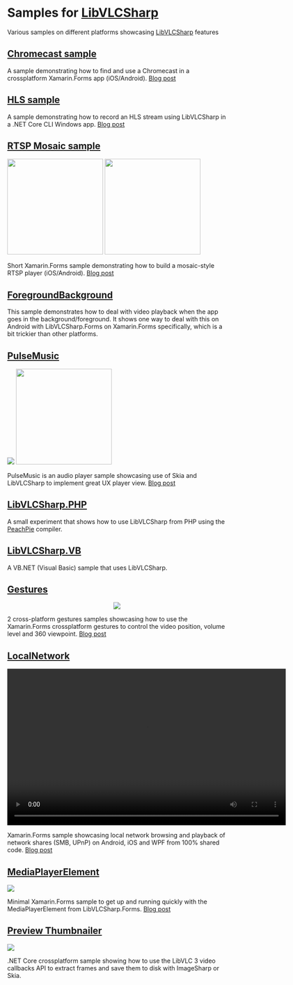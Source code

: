 # Samples for [LibVLCSharp](https://code.videolan.org/videolan/LibVLCSharp)

Various samples on different platforms showcasing [LibVLCSharp](https://code.videolan.org/videolan/LibVLCSharp) features

## [Chromecast sample](https://code.videolan.org/mfkl/libvlcsharp-samples/tree/master/Chromecast)

A sample demonstrating how to find and use a Chromecast in a crossplatform Xamarin.Forms app (iOS/Android). [Blog post](https://mfkl.github.io/chromecast/2018/10/21/High-performance-cross-platform-streaming-with-libvlc-and-Chromecast-on-.NET.html)

## [HLS sample](https://code.videolan.org/mfkl/libvlcsharp-samples/tree/master/RecordHLS)

A sample demonstrating how to record an HLS stream using LibVLCSharp in a .NET Core CLI Windows app. [Blog post](https://mfkl.github.io/hls/2018/10/10/How-to-record-HLS-stream-with-LibVLCSharp-and-.NET-Core.html)

## [RTSP Mosaic sample](https://code.videolan.org/mfkl/libvlcsharp-samples/tree/master/VideoMosaic)

<img src="https://mfkl.github.io/assets/mosaic-ios.png" Width="220" /> <img src="https://mfkl.github.io/assets/mosaic-android.png" Width="220" />

Short Xamarin.Forms sample demonstrating how to build a mosaic-style RTSP player (iOS/Android). [Blog post](https://mfkl.github.io/libvlc/rtsp/xamarin/forms/2018/12/05/crossplatform-RTSP-mosaic-views-with-libvlcsharp.html)

## [ForegroundBackground](https://code.videolan.org/mfkl/libvlcsharp-samples/tree/master/ForegroundBackground)

This sample demonstrates how to deal with video playback when the app goes in the background/foreground.
It shows one way to deal with this on Android with LibVLCSharp.Forms on Xamarin.Forms specifically, which is a bit trickier than other platforms.

## [PulseMusic](https://code.videolan.org/mfkl/libvlcsharp-samples/tree/master/PulseMusic)

<img src="https://mfkl.github.io/assets/pulse-music-concept.gif"/> <img src="https://mfkl.github.io/assets/pulse-music-playback.gif" Width="220" />

PulseMusic is an audio player sample showcasing use of Skia and LibVLCSharp to implement great UX player view. [Blog post](https://mfkl.github.io/libvlc/skia/xamarin/forms/ux/2018/12/31/PulseMusic-music-player-design.html)

## [LibVLCSharp.PHP](https://code.videolan.org/mfkl/libvlcsharp-samples/tree/master/LibVLCSharp.PHP)

A small experiment that shows how to use LibVLCSharp from PHP using the [PeachPie](https://www.peachpie.io/) compiler.

## [LibVLCSharp.VB](https://code.videolan.org/mfkl/libvlcsharp-samples/tree/master/LibVLCSharp.VB)

A VB.NET (Visual Basic) sample that uses LibVLCSharp.

## [Gestures](https://code.videolan.org/mfkl/libvlcsharp-samples/tree/master/Gestures/Gestures)

<p align="center">
    <img src="https://mfkl.github.io/assets/gestures.gif" />
</p>

2 cross-platform gestures samples showcasing how to use the Xamarin.Forms crossplatform gestures to control the video position, volume level and 360 viewpoint. [Blog post](https://mfkl.github.io/libvlc/360/xamarin/forms/ux/2019/02/12/Fun-with-crossplatform-gestures-and-360-videos.html)

## [LocalNetwork](https://code.videolan.org/mfkl/libvlcsharp-samples/tree/master/LocalNetwork)

<p>
<video width="640" height="360" controls>
  <source src="/assets/localnetwork-record.mp4" type="video/mp4">
</video>
</p>

Xamarin.Forms sample showcasing local network browsing and playback of network shares (SMB, UPnP) on Android, iOS and WPF from 100% shared code. [Blog post](https://mfkl.github.io/libvlc/crossplatform/xamarin/forms/2019/07/02/Crossplatform-local-network-browsing-and-media-playback.html)

## [MediaPlayerElement](https://code.videolan.org/mfkl/libvlcsharp-samples/tree/master/MediaElement)

<img src="https://mfkl.github.io/assets/media-element-iphone.png"/>

Minimal Xamarin.Forms sample to get up and running quickly with the MediaPlayerElement from LibVLCSharp.Forms. [Blog post](https://mfkl.github.io/libvlc/crossplatform/xamarin/forms/2019/08/13/MediaPlayerElement-Plug-and-play-LibVLCSharp-UI-video-control.html)

## [Preview Thumbnailer](https://code.videolan.org/mfkl/libvlcsharp-samples/tree/master/PreviewThumbnailExtractor)

<img src="https://pbs.twimg.com/media/EMtC5TVUcAA2VMD?format=jpg&name=medium"/>

.NET Core crossplatform sample showing how to use the LibVLC 3 video callbacks API to extract frames and save them to disk with ImageSharp or Skia.
